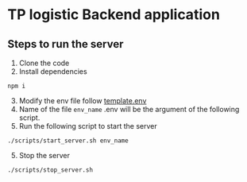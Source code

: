 # TP logistic Backend application

## Steps to run the server

1. Clone the code
2. Install dependencies

```
npm i
```

3. Modify the env file follow [template.env](./env/template.env)
4. Name of the file `env_name` .env will be the argument of the following script.
5. Run the following script to start the server

```
./scripts/start_server.sh env_name
```

5. Stop the server

```
./scripts/stop_server.sh
```
